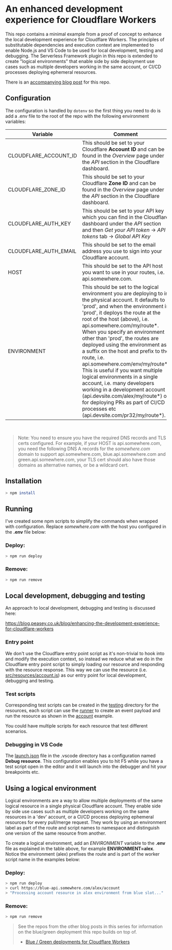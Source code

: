 # An enhanced development experience for Cloudflare Workers

This repo contains a minimal example from a proof of concept to enhance the local development experience for Cloudflare Workers. The principles of substitutable dependencies and execution context are implemented to enable Node.js and VS Code to be used for local development, testing and debugging. The Serverless Framework plugin in this repo is extended to create "logical environments" that enable side by side deployment use cases such as multiple developers working in the same account, or CI/CD processes deploying ephemeral resources.

There is an [accompanying blog post](https://blog.peasey.co.uk/blog/enhancing-the-development-experience-for-cloudflare-workers) for this repo.

## Configuration

The configuration is handled by `dotenv` so the first thing you need to do is add a .env file to the root of the repo with the following environment variables:

| Variable              | Comment                                                                                                                                                                                                                                                                                                                                                                                                                                                                                                                                                                                                                                                                                           |
| --------------------- | ------------------------------------------------------------------------------------------------------------------------------------------------------------------------------------------------------------------------------------------------------------------------------------------------------------------------------------------------------------------------------------------------------------------------------------------------------------------------------------------------------------------------------------------------------------------------------------------------------------------------------------------------------------------------------------------------- |
| CLOUDFLARE_ACCOUNT_ID | This should be set to your Cloudflare **Account ID** and can be found in the _Overview_ page under the _API_ section in the Cloudflare dashboard.                                                                                                                                                                                                                                                                                                                                                                                                                                                                                                                                                 |
| CLOUDFLARE_ZONE_ID    | This should be set to your Cloudflare **Zone ID** and can be found in the _Overview_ page under the _API_ section in the Cloudflare dashboard.                                                                                                                                                                                                                                                                                                                                                                                                                                                                                                                                                    |
| CLOUDFLARE_AUTH_KEY   | This should be set to your API key which you can find in the Cloudflare dashboard under the _API_ section and then _Get your API token_ -> _API tokens_ tab -> _Global API Key_                                                                                                                                                                                                                                                                                                                                                                                                                                                                                                                   |
| CLOUDFLARE_AUTH_EMAIL | This should be set to the email address you use to sign into your Cloudflare account.                                                                                                                                                                                                                                                                                                                                                                                                                                                                                                                                                                                                             |
| HOST                  | This should be set to the API host you want to use in your routes, i.e. api.somewhere.com.                                                                                                                                                                                                                                                                                                                                                                                                                                                                                                                                                                                                        |
| ENVIRONMENT           | This should be set to the logical environment you are deploying to in the physical account. It defaults to 'prod', and when the environment is 'prod', it deploys the route at the root of the host (above), i.e. api.somewhere.com/my/route*. When you specify an environment other than 'prod', the routes are deployed using the environment as a suffix on the host and prefix to the route, i.e. api.somewhere.com/env/my/route*. This is useful if you want multiple logical environments in a single account, i.e. many developers working in a development account (api.devsite.com/alex/my/route*) or for deploying PRs as part of CI/CD processes etc (api.devsite.com/pr32/my/route*). |

<br>

> Note: You need to ensure you have the required DNS records and TLS certs configured. For example, if your HOST is api.somewhere.com, you need the following DNS A records for the _somewhere.com_ domain to support api.somewhere.com, blue.api.somewhere.com and green.api.somewhere.com, your TLS cert should also have those domains as alternative names, or be a wildcard cert.

## Installation

```bash
> npm install
```

## Running

I've created some npm scripts to simplify the commands when wrapped with configuration. Replace _somewhere.com_ with the host you configured in the **.env** file below:

### Deploy:

```bash
> npm run deploy
```

### Remove:

```bash
> npm run remove
```

## Local development, debugging and testing

An approach to local development, debugging and testing is discussed here:

https://blog.peasey.co.uk/blog/enhancing-the-development-experience-for-cloudflare-workers

### Entry point

We don't use the Cloudflare entry point script as it's non-trivial to hook into and modify the execution context, so instead we reduce what we do in the Cloudflare entry point script to simply loading our resource and responding with the resource response. This way we can use the resource (i.e. [src/resources/account.js](./src/resources/account.js)) as our entry point for local development, debugging and testing.

### Test scripts

Corresponding test scripts can be created in the [testing](./testing) directory for the resources, each script can use the [runner](testing/runner.js) to create an event payload and run the resource as shown in the [account](./testing/resources/account.js) example.

You could have multiple scripts for each resource that test different scenarios.

### Debugging in VS Code

The [launch.json](./.vscode/launch.json) file in the .vscode directory has a configuration named **Debug resource**. This configuration enables you to hit F5 while you have a test script open in the editor and it will launch into the debugger and hit your breakpoints etc.

## Using a logical environment

Logical environments are a way to allow multiple deployments of the same logical resource in a single physical Cloudflare account. They enable side by side use cases such as multiple developers working on the same resources in a 'dev' account, or a CI/CD process deploying ephemeral resources for every pull/merge request. They work by using an environment label as part of the route and script names to namespace and distinguish one version of the same resource from another.

To create a logical environment, add an _ENVIRONMENT_ variable to the **.env** file as explained in the table above, for example **ENVIRONMENT=alex**. Notice the environment (alex) prefixes the route and is part of the worker script name in the examples below:

### Deploy:

```bash
> npm run deploy
> curl https://blue-api.somewhere.com/alex/account
> "Processing account resource in alex environment from blue slot..."
```

### Remove:

```bash
> npm run remove
```

> See the repos from the other blog posts in this series for information on the blue/green deployment this repo builds on top of.
>
> - [Blue / Green deployments for Cloudflare Workers](https://github.com/peasey/cloudflare-workers-blue-green-poc)
